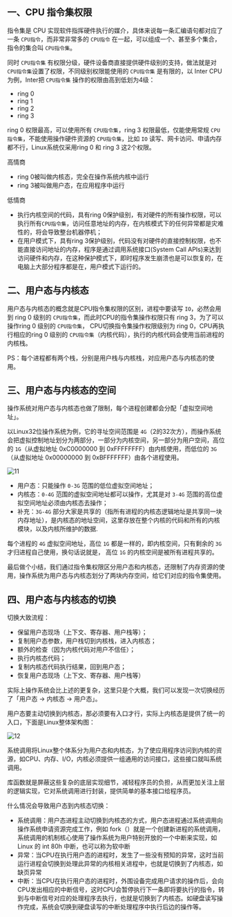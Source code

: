 ## 一、CPU 指令集权限

指令集是 CPU 实现软件指挥硬件执行的媒介，具体来说每一条汇编语句都对应了一条 `CPU指令`，而非常非常多的 `CPU指令` 在一起，可以组成一个、甚至多个集合，指令的集合叫 `CPU指令集`。

同时 `CPU指令集` 有权限分级，硬件设备商直接提供硬件级别的支持，做法就是对 `CPU指令集`设置了权限，不同级别权限能使用的 `CPU指令集` 是有限的，以 Inter CPU 为例，Inter把 `CPU指令集` 操作的权限由高到低划为4级：

- ring 0
- ring 1
- ring 2
- ring 3

ring 0 权限最高，可以使用所有 `CPU指令集`，ring 3 权限最低，仅能使用常规 `CPU指令集`，不能使用操作硬件资源的 `CPU指令集`，比如 `IO` 读写、网卡访问、申请内存都不行，Linux系统仅采用ring 0 和 ring 3 这2个权限。

高情商

- ring 0被叫做内核态，完全在操作系统内核中运行
- ring 3被叫做用户态，在应用程序中运行

低情商

- 执行内核空间的代码，具有ring 0保护级别，有对硬件的所有操作权限，可以执行所有`CPU指令集`，访问任意地址的内存，在内核模式下的任何异常都是灾难性的，将会导致整台机器停机；
- 在用户模式下，具有ring 3保护级别，代码没有对硬件的直接控制权限，也不能直接访问地址的内存，程序是通过调用系统接口(System Call APIs)来达到访问硬件和内存，在这种保护模式下，即时程序发生崩溃也是可以恢复的，在电脑上大部分程序都是在，用户模式下运行的。

## 二、用户态与内核态

用户态与内核态的概念就是CPU指令集权限的区别，进程中要读写 `IO`，必然会用到 ring 0 级别的 `CPU指令集`，而此时CPU的指令集操作权限只有 ring 3，为了可以操作ring 0 级别的 `CPU指令集`， CPU切换指令集操作权限级别为 ring 0，CPU再执行相应的ring 0 级别的 `CPU指令集`（内核代码），执行的内核代码会使用当前进程的内核栈。

PS：每个进程都有两个栈，分别是用户栈与内核栈，对应用户态与内核态的使用。

## 三、用户态与内核态的空间

操作系统对用户态与内核态也做了限制，每个进程创建都会分配「虚拟空间地址」。

以Linux32位操作系统为例，它的寻址空间范围是 `4G`（2的32次方），而操作系统会把虚拟控制地址划分为两部分，一部分为内核空间，另一部分为用户空间，高位的 `1G`（从虚拟地址 0xC0000000 到 0xFFFFFFFF）由内核使用，而低位的 `3G`（从虚拟地址 0x00000000 到 0xBFFFFFFF）由各个进程使用。

![11](D:\notes\操作系统\资源\11.jpg)

- 用户态：只能操作 `0-3G` 范围的低位虚拟空间地址；
- 内核态：`0-4G` 范围的虚拟空间地址都可以操作，尤其是对 `3-4G` 范围的高位虚拟空间地址必须由内核态去操作；
- 补充：`3G-4G` 部分大家是共享的（指所有进程的内核态逻辑地址是共享同一块内存地址），是内核态的地址空间，这里存放在整个内核的代码和所有的内核模块，以及内核所维护的数据.

每个进程的 `4G` 虚拟空间地址，高位 `1G` 都是一样的，即内核空间，只有剩余的 `3G` 才归进程自己使用，换句话说就是， 高位 `1G` 的内核空间是被所有进程共享的。

最后做个小结，我们通过指令集权限区分用户态和内核态，还限制了内存资源的使用，操作系统为用户态与内核态划分了两块内存空间，给它们对应的指令集使用。

## 四、用户态与内核态的切换

切换大致流程：

- 保留用户态现场（上下文、寄存器、用户栈等）；
- 复制用户态参数，用户栈切到内核栈，进入内核态；
- 额外的检查（因为内核代码对用户不信任）；
- 执行内核态代码；
- 复制内核态代码执行结果，回到用户态；
- 恢复用户态现场（上下文、寄存器、用户栈等）

实际上操作系统会比上述的更复杂，这里只是个大概，我们可以发现一次切换经历了「用户态 -> 内核态 -> 用户态」。

用户态要主动切换到内核态，那必须要有入口才行，实际上内核态是提供了统一的入口，下面是Linux整体架构图：

![12](D:\notes\操作系统\资源\12.jpg)

系统调用将Linux整个体系分为用户态和内核态，为了使应用程序访问到内核的资源，如CPU、内存、I/O，内核必须提供一组通用的访问接口，这些接口就叫系统调用。

库函数就是屏蔽这些复杂的底层实现细节，减轻程序员的负担，从而更加关注上层的逻辑实现，它对系统调用进行封装，提供简单的基本接口给程序员。

什么情况会导致用户态到内核态切换：

- 系统调用：用户态进程主动切换到内核态的方式，用户态进程通过系统调用向操作系统申请资源完成工作，例如 fork（）就是一个创建新进程的系统调用，系统调用的机制核心使用了操作系统为用户特别开放的一个中断来实现，如Linux 的 int 80h 中断，也可以称为软中断
- 异常：当CPU在执行用户态的进程时，发生了一些没有预知的异常，这时当前运行进程会切换到处理此异常的内核相关进程中，也就是切换到了内核态，如缺页异常
- 中断：当CPU在执行用户态的进程时，外围设备完成用户请求的操作后，会向CPU发出相应的中断信号，这时CPU会暂停执行下一条即将要执行的指令，转到与中断信号对应的处理程序去执行，也就是切换到了内核态。如硬盘读写操作完成，系统会切换到硬盘读写的中断处理程序中执行后边的操作等。







































